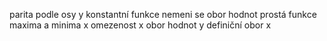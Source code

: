 parita podle osy y
konstantní funkce nemeni se obor hodnot
prostá funkce
maxima a minima x
omezenost x
obor hodnot y
definiční obor x
